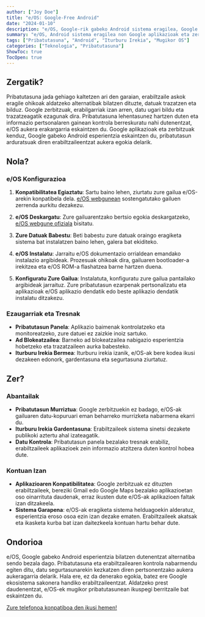 ```yaml
---
author: ["Joy Doe"]
title: "e/OS: Google-Free Android"
date: "2024-01-10"
description: "e/OS, Google-rik gabeko Android sistema eragilea, Google zerbitzuak eta aplikazioak kenduz, erabiltzaileei segurtasun eta iturburu irekiko mugikor esperientzia eskaintzen die."
summary: "e/OS, Android sistema eragilea non Google aplikazioak eta zerbitzuak ezartzea duen OSa esploratu, erabiltzaileen pribatutasuna lehentasunez hartuz."
tags: ["Pribatutasuna", "Android", "Iturburu Irekia", "Mugikor OS"]
categories: ["Teknologia", "Pribatutasuna"]
ShowToc: true
TocOpen: true
---
```


## Zergatik?

Pribatutasuna jada gehiago kaltetzen ari den garaian, erabiltzaile askok eragile ohikoak aldatzeko alternatibak bilatzen dituzte, datuak trazatzen eta bilduz. Google zerbitzuak, erabilgarriak izan arren, datu ugari bildu eta trazatzeagatik ezagunak dira. Pribatutasuna lehentasunez hartzen duten eta informazio pertsonalaren gainean kontrola berreskuratu nahi dutenentzat, e/OS aukera erakargarria eskaintzen du. Google aplikazioak eta zerbitzuak kenduz, Google gabeko Android esperientzia eskaintzen du, pribatutasun arduratsuak diren erabiltzaileentzat aukera egokia delarik.

## Nola?

### e/OS Konfigurazioa

1. **Konpatibilitatea Egiaztatu**: Sartu baino lehen, ziurtatu zure gailua e/OS-arekin konpatibela dela. [e/OS webgunean](https://doc.e.foundation/devices) sostengatutako gailuen zerrenda aurkitu dezakezu.

2. **e/OS Deskargatu**: Zure gailuarentzako bertsio egokia deskargatzeko, [e/OS webgune ofiziala](https://e.foundation/e-os/) bisitatu.

3. **Zure Datuak Babestu**: Beti babestu zure datuak oraingo eragiketa sistema bat instalatzen baino lehen, galera bat ekiditeko.

4. **e/OS Instalatu**: Jarraitu e/OS dokumentazio orrialdean emandako instalazio argibideak. Prozesuak ohikoak dira, gailuaren bootloader-a irekitzea eta e/OS ROM-a flashatzea barne hartzen duena.

5. **Konfiguratu Zure Gailua**: Instalatuta, konfiguratu zure gailua pantailako argibideak jarraituz. Zure pribatutasun ezarpenak pertsonalizatu eta aplikazioak e/OS aplikazio dendatik edo beste aplikazio dendatik instalatu ditzakezu.

### Ezaugarriak eta Tresnak

- **Pribatutasun Panela**: Aplikazio baimenak kontrolatzeko eta monitoreatzeko, zure datuei ez zaizkie inoiz sartuko.
- **Ad Blokeatzailea**: Barneko ad blokeatzailea nabigazio esperientzia hobetzeko eta trazatzaileen aurka babesteko.
- **Iturburu Irekia Bermea**: Iturburu irekia izanik, e/OS-ak bere kodea ikusi dezakeen edonork, gardentasuna eta segurtasuna ziurtatuz.

## Zer?

### Abantailak

- **Pribatutasun Murriztua**: Google zerbitzuekin ez badago, e/OS-ak gailuaren datu-kopuruari eman beharreko murrizketa nabarmena ekarri du.
- **Iturburu Irekia Gardentasuna**: Erabiltzaileek sistema sinetsi dezakete publikoki aztertu ahal izateagatik.
- **Datu Kontrola**: Pribatutasun panela bezalako tresnak erabiliz, erabiltzaileek aplikazioek zein informazio atzitzera duten kontrol hobea dute.

### Kontuan Izan

- **Aplikazioaren Konpatibilitatea**: Google zerbitzuak ez dituzten erabiltzaileek, bereziki Gmail edo Google Maps bezalako aplikazioetan oso oinarrituta daudenak, erraz ikusten dute e/OS-ak aplikazioen faltak izan ditzakeela.
- **Sistema Garapena**: e/OS-ak eragiketa sistema helduagoekin alderatuz, esperientzia eroso osoa ezin izan dezake ematen. Erabiltzaileek akatsak eta ikasketa kurba bat izan daitezkeela kontuan hartu behar dute.

## Ondorioa

e/OS, Google gabeko Android esperientzia bilatzen dutenentzat alternatiba sendo bezala dago. Pribatutasuna eta erabiltzailearen kontrola nabarmendu egiten ditu, datu segurtasunarekin kezkatzen diren pertsonentzako aukera aukeragarria delarik. Hala ere, ez da denerako egokia, batez ere Google ekosistema sakonera handiko erabiltzaileentzat. Aldatzeko prest daudenentzat, e/OS-ek mugikor pribatutasunean ikuspegi berritzaile bat eskaintzen du.

[Zure telefonoa konpatiboa den ikusi hemen!](https://doc.e.foundation/devices)
